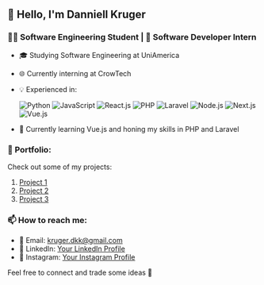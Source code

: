 ## 👋 Hello, I'm Danniell Kruger

### 👨‍💻 Software Engineering Student | 💼 Software Developer Intern

- 🎓 Studying Software Engineering at UniAmerica
- 🌐 Currently interning at CrowTech
- 💡 Experienced in:

  ![Python](https://progress-bar.dev/70/?title=Python)
  ![JavaScript](https://progress-bar.dev/80/?title=JavaScript)
  ![React.js](https://progress-bar.dev/70/?title=React.js)
  ![PHP](https://progress-bar.dev/70/?title=PHP)
  ![Laravel](https://progress-bar.dev/60/?title=Laravel)
  ![Node.js](https://progress-bar.dev/60/?title=Node.js)
  ![Next.js](https://progress-bar.dev/60/?title=Next.js)
  ![Vue.js](https://progress-bar.dev/30/?title=Vue.js)

- 🌱 Currently learning Vue.js and honing my skills in PHP and Laravel

### 🚀 Portfolio:

Check out some of my projects:

1. [Project 1](https://github.com/yourusername/project1)
2. [Project 2](https://github.com/yourusername/project2)
3. [Project 3](https://github.com/yourusername/project3)

### 📫 How to reach me:

- 📧 Email: kruger.dkk@gmail.com
- 🔗 LinkedIn: [Your LinkedIn Profile](https://www.linkedin.com/in/yourusername/)
- 📸 Instagram: [Your Instagram Profile](https://www.instagram.com/yourusername/)

Feel free to connect and trade some ideas 🚀
